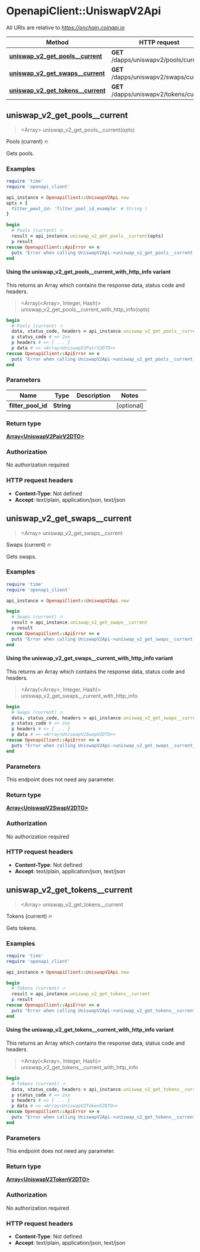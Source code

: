 # OpenapiClient::UniswapV2Api

All URIs are relative to *https://onchain.coinapi.io*

| Method | HTTP request | Description |
| ------ | ------------ | ----------- |
| [**uniswap_v2_get_pools__current**](UniswapV2Api.md#uniswap_v2_get_pools__current) | **GET** /dapps/uniswapv2/pools/current | Pools (current) 🔥 |
| [**uniswap_v2_get_swaps__current**](UniswapV2Api.md#uniswap_v2_get_swaps__current) | **GET** /dapps/uniswapv2/swaps/current | Swaps (current) 🔥 |
| [**uniswap_v2_get_tokens__current**](UniswapV2Api.md#uniswap_v2_get_tokens__current) | **GET** /dapps/uniswapv2/tokens/current | Tokens (current) 🔥 |


## uniswap_v2_get_pools__current

> <Array<UniswapV2PairV2DTO>> uniswap_v2_get_pools__current(opts)

Pools (current) 🔥

Gets pools.

### Examples

```ruby
require 'time'
require 'openapi_client'

api_instance = OpenapiClient::UniswapV2Api.new
opts = {
  filter_pool_id: 'filter_pool_id_example' # String | 
}

begin
  # Pools (current) 🔥
  result = api_instance.uniswap_v2_get_pools__current(opts)
  p result
rescue OpenapiClient::ApiError => e
  puts "Error when calling UniswapV2Api->uniswap_v2_get_pools__current: #{e}"
end
```

#### Using the uniswap_v2_get_pools__current_with_http_info variant

This returns an Array which contains the response data, status code and headers.

> <Array(<Array<UniswapV2PairV2DTO>>, Integer, Hash)> uniswap_v2_get_pools__current_with_http_info(opts)

```ruby
begin
  # Pools (current) 🔥
  data, status_code, headers = api_instance.uniswap_v2_get_pools__current_with_http_info(opts)
  p status_code # => 2xx
  p headers # => { ... }
  p data # => <Array<UniswapV2PairV2DTO>>
rescue OpenapiClient::ApiError => e
  puts "Error when calling UniswapV2Api->uniswap_v2_get_pools__current_with_http_info: #{e}"
end
```

### Parameters

| Name | Type | Description | Notes |
| ---- | ---- | ----------- | ----- |
| **filter_pool_id** | **String** |  | [optional] |

### Return type

[**Array&lt;UniswapV2PairV2DTO&gt;**](UniswapV2PairV2DTO.md)

### Authorization

No authorization required

### HTTP request headers

- **Content-Type**: Not defined
- **Accept**: text/plain, application/json, text/json


## uniswap_v2_get_swaps__current

> <Array<UniswapV2SwapV2DTO>> uniswap_v2_get_swaps__current

Swaps (current) 🔥

Gets swaps.

### Examples

```ruby
require 'time'
require 'openapi_client'

api_instance = OpenapiClient::UniswapV2Api.new

begin
  # Swaps (current) 🔥
  result = api_instance.uniswap_v2_get_swaps__current
  p result
rescue OpenapiClient::ApiError => e
  puts "Error when calling UniswapV2Api->uniswap_v2_get_swaps__current: #{e}"
end
```

#### Using the uniswap_v2_get_swaps__current_with_http_info variant

This returns an Array which contains the response data, status code and headers.

> <Array(<Array<UniswapV2SwapV2DTO>>, Integer, Hash)> uniswap_v2_get_swaps__current_with_http_info

```ruby
begin
  # Swaps (current) 🔥
  data, status_code, headers = api_instance.uniswap_v2_get_swaps__current_with_http_info
  p status_code # => 2xx
  p headers # => { ... }
  p data # => <Array<UniswapV2SwapV2DTO>>
rescue OpenapiClient::ApiError => e
  puts "Error when calling UniswapV2Api->uniswap_v2_get_swaps__current_with_http_info: #{e}"
end
```

### Parameters

This endpoint does not need any parameter.

### Return type

[**Array&lt;UniswapV2SwapV2DTO&gt;**](UniswapV2SwapV2DTO.md)

### Authorization

No authorization required

### HTTP request headers

- **Content-Type**: Not defined
- **Accept**: text/plain, application/json, text/json


## uniswap_v2_get_tokens__current

> <Array<UniswapV2TokenV2DTO>> uniswap_v2_get_tokens__current

Tokens (current) 🔥

Gets tokens.

### Examples

```ruby
require 'time'
require 'openapi_client'

api_instance = OpenapiClient::UniswapV2Api.new

begin
  # Tokens (current) 🔥
  result = api_instance.uniswap_v2_get_tokens__current
  p result
rescue OpenapiClient::ApiError => e
  puts "Error when calling UniswapV2Api->uniswap_v2_get_tokens__current: #{e}"
end
```

#### Using the uniswap_v2_get_tokens__current_with_http_info variant

This returns an Array which contains the response data, status code and headers.

> <Array(<Array<UniswapV2TokenV2DTO>>, Integer, Hash)> uniswap_v2_get_tokens__current_with_http_info

```ruby
begin
  # Tokens (current) 🔥
  data, status_code, headers = api_instance.uniswap_v2_get_tokens__current_with_http_info
  p status_code # => 2xx
  p headers # => { ... }
  p data # => <Array<UniswapV2TokenV2DTO>>
rescue OpenapiClient::ApiError => e
  puts "Error when calling UniswapV2Api->uniswap_v2_get_tokens__current_with_http_info: #{e}"
end
```

### Parameters

This endpoint does not need any parameter.

### Return type

[**Array&lt;UniswapV2TokenV2DTO&gt;**](UniswapV2TokenV2DTO.md)

### Authorization

No authorization required

### HTTP request headers

- **Content-Type**: Not defined
- **Accept**: text/plain, application/json, text/json

